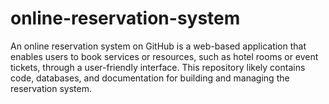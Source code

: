 # online-reservation-system
An online reservation system on GitHub is a web-based application that enables users to book services or resources, such as hotel rooms or event tickets, through a user-friendly interface. This repository likely contains code, databases, and documentation for building and managing the reservation system.
